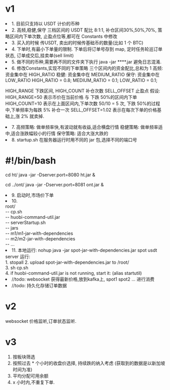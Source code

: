 # v1
<li>1. 目前只支持以 USDT 计价的币种
<li>2. 高频,稳健,保守 三档区间的 USDT 配比 8:1:1,
    补仓区间30%,50%,70%,
    策略区间内下单次数, 
    止盈点位等,都可在 Constants 中修改
<li>3. 买入的时候 传USDT, 卖出的时候传基础币的数量(比如 1 个 BTC) 
<li>4. 下单时,有最小下单量的限制. 下单后将订单号存到 map, 定时任务轮巡订单状态, 订单成交后,挂卖单(sell limit)
<li>5. 做不同的币种,需要再不同的文件夹下执行 java -jar ****.jar  避免日志混淆.
<li>6. 修改Constants,实现不同的下单策略
 三个区间内的资金配比,总和为 1
 高频: 资金集中在 HIGH_RATIO
 稳健: 资金集中在 MEDIUM_RATIO
 保守: 资金集中在 LOW_RATIO
 HIGH_RATIO = 0.8;
 MEDIUM_RATIO = 0.1;
 LOW_RATIO = 0.1;
 
 HIGH_RANGE 下跌区间, 
 HIGH_COUNT 补仓次数
 SELL_OFFSET 止盈点
 假设: 
 HIGH_RANGE=50 表示币价在当前价格 与 下跌 50%的区间内下单
 HIGH_COUNT=10 表示在上面区间内,下单次数
   50/10 = 5 次, 下跌 50%的过程中,下单频率为每跌 5% 补仓一次
 SELL_OFFSET=1.02 表示在每次下单的价格基础上,涨 2% 就卖掉.
 <li>7. 高频策略: 做单频率快,有波动就有收益,适合横盘行情
        稳健策略: 做单频率适中,适合涨跌幅较小的行情
        保守策略: 适合大涨大跌的
        
 <li>8.  startup.sh  在服务器运行时用不同的 jar 包,选择不同的端口号
 
# #!/bin/bash
 cd ht/
 java -jar -Dserver.port=8080 ht.jar &
 
 cd ../ont/
 java -jar -Dserver.port=8081 ont.jar &
  
<li>9. 启动时,市场价下单
<li>10. <br>
root/<br>
    -- cp.sh<br>
    -- huobi-command-util.jar<br>
    -- serverStartup.sh<br>
    -- jars <br>
        -- m1/m1-jar-with-dependencies<br>
        -- m2/m2-jar-with-dependencies<br>
        -- ...<br>
<li>11.  
本地运行: nohup java -jar spot-jar-with-dependencies.jar spot usdt
server 运行:<br>
    1. stopall
    2. upload spot-jar-with-dependencies.jar to /root/ <br>
    3. sh cp.sh <br>
    4. if  huobi-command-util.jar is not running, start it: (alias  startutil) <br>
    
<li> //todo: websocket 获得最新价格,放到kafka上, spot1 spot2 ... 进行消费
<li> //todo: 持久化存储订单数据

# v2
websocket 价格监听,订单状态监听.

# v3
1. 按板块筛选
2. 按照过去 * 个小时的收盘价选择, 持续跌的纳入考虑 (获取到的数据是以新加坡时间为准)
3. 平均分配可用余额
4. x 小时内,不重复下单.